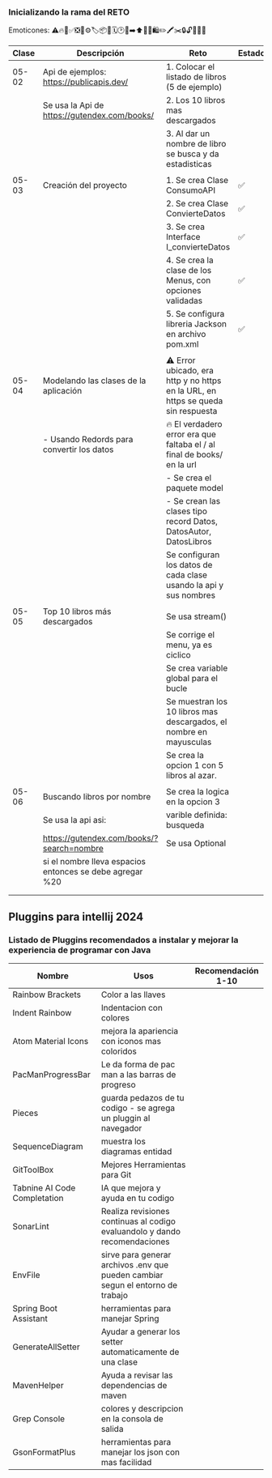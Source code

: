 ### Inicializando la rama del RETO

Emoticones: ⚠️🔥📝✅❎📂⚙️🏷️📦📆🗓️🕑🏁➡️⬆️🎁🛒🛍️✏️🖍️✂️🔒🔓💎😀😃

| Clase | Descripción                                             | Reto                                                                             | Estado |
|-------|---------------------------------------------------------|----------------------------------------------------------------------------------|--------|
| 05-02 | Api de ejemplos: https://publicapis.dev/                | 1. Colocar el listado de libros (5 de ejemplo)                                   |        |
|       | Se usa la Api de https://gutendex.com/books/            | 2. Los 10 libros mas descargados                                                 |        |
|       |                                                         | 3. Al dar un nombre de libro se busca y da estadisticas                          |        |
|       |                                                         |                                                                                  |        |
| 05-03 | Creación del proyecto                                   | 1. Se crea Clase ConsumoAPI                                                      | ✅       |
|       |                                                         | 2. Se crea Clase ConvierteDatos                                                  | ✅       |
|       |                                                         | 3. Se crea Interface I_convierteDatos                                            | ✅       |
|       |                                                         | 4. Se crea la clase de los Menus, con opciones validadas                         | ✅       |
|       |                                                         | 5. Se configura libreria Jackson en archivo pom.xml                              | ✅       |
|       |                                                         |                                                                                  |        |
| 05-04 | Modelando las clases de la aplicación                   | ⚠️ Error ubicado, era http y no https en la URL, en https se queda sin respuesta |        |
|       | - Usando Redords para convertir los datos               | 🔥 El verdadero error era que faltaba el / al final de books/ en la url          |        |
|       |                                                         | - Se crea el paquete model                                                       |        |
|       |                                                         | - Se crean las clases tipo record Datos, DatosAutor, DatosLibros                 |        |
|       |                                                         | Se configuran los datos de cada clase usando la api y sus nombres                |        |
|       |                                                         |                                                                                  |        |
| 05-05 | Top 10 libros más descargados                           | Se usa stream()                                                                  |        |
|       |                                                         | Se corrige el menu, ya es ciclico                                                |        |
|       |                                                         | Se crea variable global para el bucle                                            |        |
|       |                                                         | Se muestran los 10 libros mas descargados, el nombre en mayusculas               |        |
|       |                                                         | Se crea la opcion 1 con 5 libros al azar.                                        |        |
|       |                                                         |                                                                                  |        |
| 05-06 | Buscando libros por nombre                              | Se crea la logica en la opcion 3                                                 |        |
|       | Se usa la api asi:                                      | varible definida: busqueda                                                       |        |
|       | https://gutendex.com/books/?search=nombre               | Se usa Optional                                                                  |        |
|       | si el nombre lleva espacios entonces se debe agregar %20 |                                                                                  |        |
|       |                                                         |                                                                                  |        |
|       |                                                         |                                                                                  |        |



## Pluggins para intellij 2024
### Listado de Pluggins recomendados a instalar y mejorar la experiencia de programar con Java

| Nombre           | Usos                                                                            | Recomendación 1-10 |
|------------------|---------------------------------------------------------------------------------|--------------------|
| Rainbow Brackets | Color a las llaves                                                              |                    |
| Indent Rainbow                 | Indentacion con colores                                                         |                    |
| Atom Material Icons                 | mejora la apariencia con iconos mas coloridos                                   |                    |
| PacManProgressBar                 | Le da forma de pac man a las barras de progreso                                 |                    |
| Pieces                 | guarda pedazos de tu codigo - se agrega un pluggin al navegador                 |                    |
| SequenceDiagram                 | muestra los diagramas entidad                                                   |                    |
| GitToolBox                 | Mejores Herramientas para Git                                                   |                    |
| Tabnine AI Code Completation                 | IA que mejora y ayuda en tu codigo                                              |                    |
| SonarLint                 | Realiza revisiones continuas al codigo evaluandolo y dando recomendaciones      |                    |
| EnvFile                 | sirve para generar archivos .env que pueden cambiar segun el entorno de trabajo |                    |
| Spring Boot Assistant                 | herramientas para manejar Spring                                                |                    |
| GenerateAllSetter                 | Ayudar a generar los setter automaticamente de una clase                        |                    |
| MavenHelper                 | Ayuda a revisar las dependencias de maven                                       |                    |
| Grep Console                 | colores y descripcion en la consola de salida                                   |                    |
| GsonFormatPlus                 | herramientas para manejar los json con mas facilidad                            |                    |



